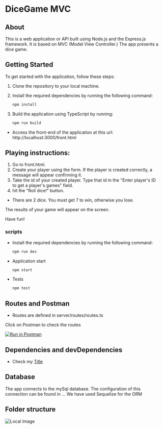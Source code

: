 # DiceGame MVC

## About

This is a web application or API built using Node.js and the Express.js framework. It is based on MVC (Model View Controller.) The app presents a dice game.


## Getting Started

To get started with the application, follow these steps:

1. Clone the repository to your local machine.

2. Install the required dependencies by running the following command:

   ```bash
   npm install

3. Build the application using TypeScript by running:

   ```bash
   npm run build

- Access the front-end of the application at this url: http://localhost:3000/front.html


## Playing instructions:

1. Go to front.html. 
2. Create your player using the form. If the player is created correctly, a message will appear confirming it. 
3. Take the id of your created player. Type that id in the "Enter player's ID to get a player's games" field.
4. hit the "Roll dice!" button.

- There are 2 dice. You must get 7 to win, otherwise you lose.

The results of your game will appear on the screen.

Have fun!


### scripts

- Install the required dependencies by running the following command:

   ```bash
   npm run dev

- Application start

   ```bash
   npm start

- Tests

   ```bash
   npm test


## Routes and Postman

- Routes are defined in server/routes/routes.ts

Click on Postman to check the routes

[![Run in Postman](https://run.pstmn.io/button.svg)](https://god.gw.postman.com/run-collection/28879225-1a4ccfc6-a9ec-4398-beb8-3a576ae5434c?action=collection%2Ffork&source=rip_markdown&collection-url=entityId%3D28879225-1a4ccfc6-a9ec-4398-beb8-3a576ae5434c%26entityType%3Dcollection%26workspaceId%3D95d075ca-e1a3-4de4-8633-32a48a8e4f1d)


## Dependencies and devDependencies

- Check my [Title](package.json)


## Database

The app connects to the mySql database. The configuration of this connection can be found in ... We have used Sequelize for the ORM


## Folder structure

![Local Image](public/folderstructure.png)
